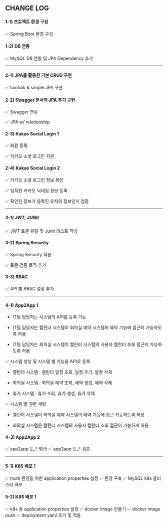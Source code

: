 ## CHANGE LOG

#### 1-1) 프로젝트 환경 구성
✅ Spring Boot 환경 구성

#### 1-2) DB 연동
✅ MySQL DB 연동 및 JPA Dependency 추가 

---

#### 2-1) JPA를 활용한 기본 CRUD 구현
✅ lombok & simple JPA 구현

#### 2-2) Swagger 문서와 JPA 추가 구현
✅ Swagger 연동

✅ JPA w/ relationship


#### 2-3) Kakao Social Login 1
✅ 회원 등록

✅ 카카오 소셜 로그인 지원

#### 2-4) Kakao Social Login 2
✅ 카카오 소셜 로그인 정보 확인

✅ 임직원 카카오 닉네임 정보 등록

✅ 확인된 정보가 등록된 유저의 정보인지 검증

---

##### 3-1) JWT, JUNIt
✅ JWT 토큰 유틸 및 Junit 테스트 작성

#### 3-2) Spring Security
✅ Spring Security 적용

✅ 토큰 검증 로직 추가

#### 3-3) RBAC
✅ API 별 RBAC 설정 추가

----

#### 4-1) App2App 1
- IT팀 담당자는 시스템의 API를 등록 가능


- IT팀 담당자는 캘린더 시스템이 회의실 예약 시스템의 예약 기능에 접근이 가능하도록 허용


- IT팀 담당자는 회의실 시스템이 캘린터 시스템의 사용자 캘린더 조회 접근이 가능하도록 허용

✅ 시스템 생성 및 시스템 별 기능을 API로 등록

- 캘린더 시스템 : 캘린더 일정 조회, 일정 추가, 일정 삭제

- 회의실 시스템 : 회의실 예약 조회, 예약 생성, 예약 삭제

- 휴가 시스템 : 휴가 조회, 휴가 생성, 휴가 삭제

✅ 시스템 별 권한 세팅

- 캘린더 시스템이 회의실 예약 시스템의 예약 기능에 접근 가능하도록 허용

- 회의실 시스템은 캘린더 시스템의 사용자 캘린더 조회 접근이 가능하게 허용

#### 4-3) App2App 2
✅ app2app 토큰 발급
✅ app2app 토큰 검증

---
#### 5-1) K8S 배포 1
✅ multi 환경을 위한 application properties 설정
✅ 환경 구축
✅ MySQL k8s 클러스터 배포


#### 5-2) K8S 배포 1
✅ k8s 용 application properties 설정
✅ docker image 만들기
✅ docker image push
✅ deployment yaml 추가 및 적용